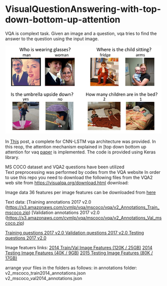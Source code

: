 # VisualQuestionAnswering-with-top-down-bottom-up-attention
VQA is complext task. Given an image and a question, vqa tries to find the answer to the question using the input image. 



![The Task](https://github.com/Nadian-Ali/Simple-TopDown-BottomUp-attention-for-Visual-Question-Answering-Keras/blob/main/miscellaneous/example%20image.jpg)


In [This]( https://github.com/Nadian-Ali/Visual-Question-Answering-implementation-in-keras-with-VQA2#visual-question-answering-implementation-in-keras-with-vqa2 ) post, a complete for CNN-LSTM vqa architecture was provided. In this reop, the attention mechanism explained in [top down bottom up attention for vaq [paper](https://arxiv.org/abs/1707.07998) is implemented. The code is provided using Keras library. 




MS COCO dataset and VQA2 questions have been utilized  
Text preprocessing was performed by codes from the VQA website 
In order to use this repo you need to download the following files from the VQA2 web site from https://visualqa.org/download.html download:

Image data
36 features per image features can be downloaded from [here](https://github.com/peteanderson80/bottom-up-attention)

Text data:
[Training annotations 2017 v2.0 (https://s3.amazonaws.com/cvmlp/vqa/mscoco/vqa/v2_Annotations_Train_mscoco.zip)
[Validation annotations 2017 v2.0 (https://s3.amazonaws.com/cvmlp/vqa/mscoco/vqa/v2_Annotations_Val_mscoco.zip)

[Training questions 2017 v2.0 ](https://s3.amazonaws.com/cvmlp/vqa/mscoco/vqa/v2_Questions_Train_mscoco.zip)
[Validation questions 2017 v2.0 ](https://s3.amazonaws.com/cvmlp/vqa/mscoco/vqa/v2_Questions_Val_mscoco.zip)
[Testing questions 2017 v2.0 ](https://s3.amazonaws.com/cvmlp/vqa/mscoco/vqa/v2_Questions_Test_mscoco.zip)

Image featuers links:
[2014 Train/Val Image Features (120K / 25GB)](https://imagecaption.blob.core.windows.net/imagecaption/trainval_36.zip)
[2014 Testing Image Features (40K / 9GB)](https://imagecaption.blob.core.windows.net/imagecaption/test2014_36.zip)
[2015 Testing Image Features (80K / 17GB)](https://imagecaption.blob.core.windows.net/imagecaption/test2015_36.zip)


arrange your files in the folders as follows:
in annotations folder:
v2_mscoco_train2014_annotations.json
v2_mscoco_val2014_annotations.json



